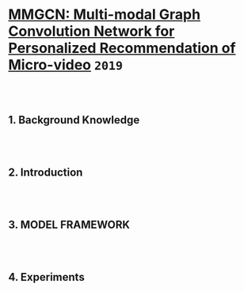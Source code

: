 # [MMGCN: Multi-modal Graph Convolution Network for Personalized Recommendation of Micro-video](http://staff.ustc.edu.cn/~hexn/papers/mm19-MMGCN.pdf)  `2019`

<br><br>

## 1. Background Knowledge




<br><br>

## 2. Introduction

<br><br>

## 3. MODEL FRAMEWORK

<br><br>

## 4. Experiments

<br><br>

